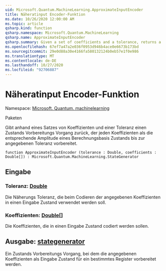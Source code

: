 ```yaml
---
uid: Microsoft.Quantum.MachineLearning.ApproximateInputEncoder
title: Näheratinput Encoder-Funktion
ms.date: 10/26/2020 12:00:00 AM
ms.topic: article
qsharp.kind: function
qsharp.namespace: Microsoft.Quantum.MachineLearning
qsharp.name: ApproximateInputEncoder
qsharp.summary: Given a set of coefficients and a tolerance, returns a state preparation operation that prepares each coefficient as the corresponding amplitude of a computational basis state, up to the given tolerance.
ms.openlocfilehash: 67ef7a47a2e036f0953d946b4ace0e6673b173bd
ms.sourcegitcommit: 29e0d88a30e4166fa580132124b0eb57e1f0e986
ms.translationtype: MT
ms.contentlocale: de-DE
ms.lasthandoff: 10/27/2020
ms.locfileid: "92706887"
---
```

# <a name="approximateinputencoder-function"></a>Näheratinput Encoder-Funktion

Namespace: [Microsoft. Quantum. machinelearning](xref:Microsoft.Quantum.MachineLearning)

Paketen [](https://nuget.org/packages/)


Gibt anhand eines Satzes von Koeffizienten und einer Toleranz einen Zustands Vorbereitungs Vorgang zurück, der jeden Koeffizienten als die entsprechende Amplitude eines Berechnungsbasis Zustands bis zur angegebenen Toleranz vorbereitet.

```qsharp
function ApproximateInputEncoder (tolerance : Double, coefficients : Double[]) : Microsoft.Quantum.MachineLearning.StateGenerator
```


## <a name="input"></a>Eingabe

### <a name="tolerance--double"></a>Toleranz: [Double](xref:microsoft.quantum.lang-ref.double)

Die Näherungs Toleranz, die beim Codieren der angegebenen Koeffizienten in einen Eingabe Zustand verwendet werden soll.


### <a name="coefficients--double"></a>Koeffizienten: [Double](xref:microsoft.quantum.lang-ref.double)[]

Die Koeffizienten, die in einen Eingabe Zustand codiert werden sollen.



## <a name="output--stategenerator"></a>Ausgabe: [stategenerator](xref:Microsoft.Quantum.MachineLearning.StateGenerator)

Ein Zustands Vorbereitungs Vorgang, bei dem die angegebenen Koeffizienten als Eingabe Zustand für ein bestimmtes Register vorbereitet werden.